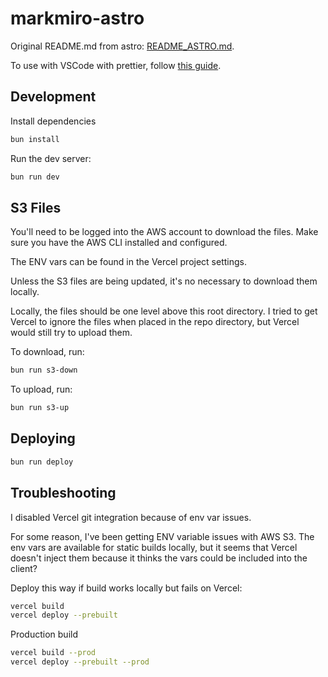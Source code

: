 # markmiro-astro

Original README.md from astro: [README_ASTRO.md](README_ASTRO.md).

To use with VSCode with prettier, follow [this guide](https://github.com/withastro/prettier-plugin-astro/blob/main/README.md#using-in-vs-code).


## Development

Install dependencies

```sh
bun install
```

Run the dev server:

```sh
bun run dev
```

## S3 Files

You'll need to be logged into the AWS account to download the files. Make sure you have the AWS CLI installed and configured.

The ENV vars can be found in the Vercel project settings.

Unless the S3 files are being updated, it's no necessary to download them locally.

Locally, the files should be one level above this root directory. I tried to get Vercel to ignore the files when placed in the repo directory, but Vercel would still try to upload them.

To download, run:

```sh
bun run s3-down
```

To upload, run:

```sh
bun run s3-up
```

## Deploying

```sh
bun run deploy
```

## Troubleshooting

I disabled Vercel git integration because of env var issues.

For some reason, I've been getting ENV variable issues with AWS S3. The env vars are available for static builds locally, but it seems that Vercel doesn't inject them because it thinks the vars could be included into the client?

Deploy this way if build works locally but fails on Vercel:

```sh
vercel build
vercel deploy --prebuilt
```

Production build

```sh
vercel build --prod
vercel deploy --prebuilt --prod
```
